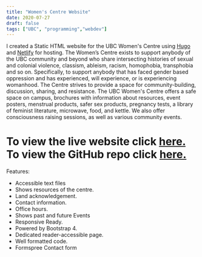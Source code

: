 ```yaml
---
title: "Women's Centre Website"
date: 2020-07-27
draft: false
tags: ["UBC", "programming","webdev"]
---
```



I created a Static HTML website for the UBC Women's Centre using [Hugo](https://gohugo.io/) and [Netlify](https://www.netlify.com/) for hosting. The Women’s Centre exists to support anybody of the UBC community and beyond who share intersecting histories of sexual and colonial violence, classism, ableism, racism, homophobia, transphobia and so on. Specifically, to support anybody that has faced gender based oppression and has experienced, will experience, or is experiencing womanhood. The Centre strives to provide a space for community-building, discussion, sharing, and resistance. The UBC Women's Centre offers a safe space on campus, brochures with information about resources, event posters, menstrual products, safer sex products, pregnancy tests, a library of feminist literature, microwave, food, and kettle. We also offer consciousness raising sessions, as well as various community events. 

# To view the live website click [here.](https://womenscentre.ams.ubc.ca/) To view the GitHub repo click [here.](https://github.com/lexahl/wcwebsite)


Features:
 
* Accessible text files
* Shows resources of the centre.
* Land acknowledgement.
* Contact information.
* Office hours.
* Shows past and future Events
* Responsive Ready.
* Powered by Bootstrap 4.
* Dedicated reader-accessible page.
* Well formatted code.
* Formspree Contact form


